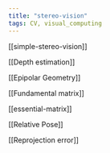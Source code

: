 ```yaml
---
title: "stereo-vision"
tags: CV, visual_computing 
---
```


[[simple-stereo-vision]]

[[Depth estimation]]

[[Epipolar Geometry]]

[[Fundamental matrix]]

[[essential-matrix]]

[[Relative Pose]]

[[Reprojection error]]

